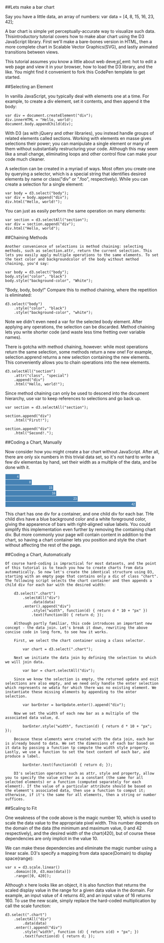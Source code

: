 ##Lets make a bar chart

Say you have a little data, an array of numbers:
	var data = [4, 8, 15, 16, 23, 42];

A bar chart is simple yet perceptually-accurate way to visualize such data. Thisintroductory tutorial covers how to make abar chart using the D3 JavaScript library. First we'll make a bare-bones version in HTML, then a more complete chart in Scalable Vector Graphics(SVG), and lastly animated transitions between views.

This tutorial assumes you know a little about web deve;p[,emt: hot to edit a web page and view it in your browser, how to load the D3 library, and the like. You might find it convenient to fork this CodePen template to get started.

##Selecting an Element

In vanilla JavaScript, you typically deal with elements one at a time. For example, to create a div element, set it contents, and then append it the body:

	var div = document.createElement("div");
	div.innerHTML = "Hello, world!;
	document.body.appendChild(div);

With D3 (as with jQuery and other libraries), you instead handle groups of related elements called sections. Working with elements en masse gives selections their power; you can manipulate a single element or many of them without substantially restructuring your code. Although this may seem like a small change, eliminating loops and other control flow can make your code much cleaner.

A selection can be created in a myriad of ways. Most often you create one by querying a selector, which is a special string that identifies desired elements by name or class("div" or ".foo", respectively). While you can create a selection for a single element:

	var body = d3.select("body");
	var div = body.append("div");
	div.html("Hello, world!");

You can just as easily perform the same operation on many elements:

	var section = d3.selectAll("section");
	var div = section.append("div");
	div.html("Hello, world");

##Chaining Methods

	Another convenience of selections is method chaining: selecting methods, such as selection.attr, return the current selection. This lets you easily apply multiple operations to the same elements. To set the text color and backgroundcolor of the body without method chaining, you'd say:

	var body = d3.select("body");
	body.style("color", "black")
	body.style("background-color", "White");
	

"Body, body, body!" Compare this to method chaining, where the repetition is eliminated:

	d3.select("body")
		.style("color", "black")
		.style("background-color", "white");

Note we didn't even need a var for the selected body element. After applying any operations, the selection can be discarded. Method chaining lets you write shorter code (and waste less time fretting over variable names).

There is gotcha with method chaining, however: while most operations return the same selection, some methods return a new one! For example, selection.apprend returns a new selection containing the new elements. This conveniently allows you to chain operations into the new elements.

	d3.selectAll("section")
		.attr("class", "special")
		.append("div")
		.html("Hello, world!");

Since method chaining can only be used to descend into the document hierarchy, use var to keep references to selections and go back up.

	var section = d3.selectAll("section");

	section.append("div")
		.html("First!");

	section.append("div")
		.html("Second!.");

##Coding a Chart, Manually

Now consider how you might create a bar chart without JavaScript. After all, there are only six numbers in this trivial data set, so it's not hard to write a few div elementas by hand, set their width as a multiple of the data, and be done with it.

<html>
	<!DOCTYPE html>
		<style>
		.chart div {
		  font: 10px sans-serif;
		  background-color: steelblue;
		  text-align: right;
		  padding: 3px;
		  margin: 1px;
		  color: white;
		}
		</style>
	<body>
		<div class="chart">
		  <div style="width: 40px;">4</div>
		  <div style="width: 80px;">8</div>
		  <div style="width: 150px;">15</div>
		  <div style="width: 160px;">16</div>
		  <div style="width: 230px;">23</div>
		  <div style="width: 420px;">42</div>
		</div>
	</body>
</html>

This chart has one div for a container, and one child div for each bar. THe child divs have a blue background color and a white foreground color, giving the appearence of bars with right-aligned value labels. You could simplify this implementation even further by removing the containing chart div. But more commonly your page will contain content in addition to the chart, so having a chart container lets you position and style the chart without affecting the rest of the page.

##Coding a Chart, Automatically

	Of course hard-coding is impractical for most datasets, and the point of this tutorial is to teach you how to create charts from data automatically. So now let's create the identical structure using D3, starting with an empty page that contains only a dic of class "chart". The following script selects the chart container and then appends a child div for each bar with the desired width:

		d3.select(".chart")
			.selectAll("div")
				.data(data)
			.enter().append("div")
				.style("width", function(d) { return d * 10 + "px" })
				.text(function(D) { return d; });

		Although partly familiar, this code introduces an important new concept - the data join. Let's break it down, rewriting the above concise code in long form, to see how it works.

		First, we select the chart container using a class selector.

			var chart = d3.select(".chart");

		Next we initiate the data join by defining the selection to which we will join data.

			var bar = chart.selectAll("div");

		Since we know the selection is empty, the returned update and exit selections are also empty, and we need only handle the enter selection which represents ne wdata for which there was no existing element. We instantiate these missing elements by appending to the enter selection.

			var barEnter = barUpdate.enter().append("div");

		Now we set the width of each new bar as a multiple of the associated data value, d.

			barEnter.style("width", function(d) { return d * 10 + "px"; });

		Because these elements were created with the data join, each bar is already bound to data. We set the dimensions of each bar based on it data by passing a function tp compute the width style property. Lastly, we use a function to set the text content of each bar, and produce a label.

			barEnter.text(function(d) { return d; });

		D3's selection operators such as attr, style and property, allow you to specify the value either as a constant (the same for all selected elements) or a function (computed separately for each element). If the value of a particular attribute should be based on the element's associated data, then use a function to comput it; otherwise, if it's the same for all elements, then a string or number suffices.

##Scaling to Fit

One weakness of the code above is the magic number 10, which is used to scale the data value to the appropriate pixel width. This number depends on the domain of the data (the minimum and maximum value, 0 and 42 respectively), and the desired width of the chart(420), but of course these dependencies are only implicit in the value 10.

We can make these dependencies and eliminate the magic number using a linear scale. D3's specify a mapping from data space(Domain) to display space(range):

	var x = d3.scale.linear()
		.domain([0, d3.max(data)])
		.range([0, 420]);

Although x here looks like an object, it is also function that returns the scaled display value in the range for a given data value in the domain. For example, an input value of 4 returns 40, and an input value of 16 returns 160. To use the new scale, simply replace the hard-coded multiplication by call the scale function:

	d3.select(".chart")
		.selectAll("div")
			.data(data)
		.enter().append("div")
			.style("width", function (d) { return x(d) + "px"; })
			.text(function(d) { return d; });




		